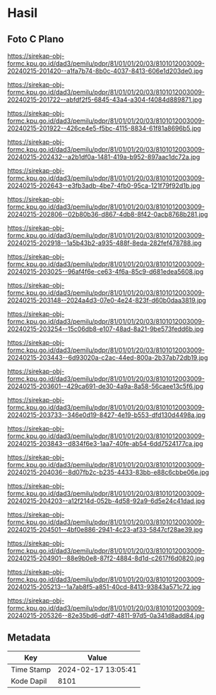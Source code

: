 # Hasil

## Foto C Plano

https://sirekap-obj-formc.kpu.go.id/dad3/pemilu/pdpr/81/01/01/20/03/8101012003009-20240215-201420--a1fa7b74-8b0c-4037-8413-606e1d203de0.jpg

https://sirekap-obj-formc.kpu.go.id/dad3/pemilu/pdpr/81/01/01/20/03/8101012003009-20240215-201722--abfdf2f5-6845-43a4-a304-f4084d889871.jpg

https://sirekap-obj-formc.kpu.go.id/dad3/pemilu/pdpr/81/01/01/20/03/8101012003009-20240215-201922--426ce4e5-f5bc-4115-8834-61f81a8696b5.jpg

https://sirekap-obj-formc.kpu.go.id/dad3/pemilu/pdpr/81/01/01/20/03/8101012003009-20240215-202432--a2b1df0a-1481-419a-b952-897aac1dc72a.jpg

https://sirekap-obj-formc.kpu.go.id/dad3/pemilu/pdpr/81/01/01/20/03/8101012003009-20240215-202643--e3fb3adb-4be7-4fb0-95ca-121f79f92d1b.jpg

https://sirekap-obj-formc.kpu.go.id/dad3/pemilu/pdpr/81/01/01/20/03/8101012003009-20240215-202806--02b80b36-d867-4db8-8f42-0acb8768b281.jpg

https://sirekap-obj-formc.kpu.go.id/dad3/pemilu/pdpr/81/01/01/20/03/8101012003009-20240215-202918--1a5b43b2-a935-488f-8eda-282fef478788.jpg

https://sirekap-obj-formc.kpu.go.id/dad3/pemilu/pdpr/81/01/01/20/03/8101012003009-20240215-203025--96af4f6e-ce63-4f6a-85c9-d681edea5608.jpg

https://sirekap-obj-formc.kpu.go.id/dad3/pemilu/pdpr/81/01/01/20/03/8101012003009-20240215-203148--2024a4d3-07e0-4e24-823f-d60b0daa3819.jpg

https://sirekap-obj-formc.kpu.go.id/dad3/pemilu/pdpr/81/01/01/20/03/8101012003009-20240215-203254--15c06db8-e107-48ad-8a21-9be573fedd6b.jpg

https://sirekap-obj-formc.kpu.go.id/dad3/pemilu/pdpr/81/01/01/20/03/8101012003009-20240215-203443--6d93020a-c2ac-44ed-800a-2b37ab72db19.jpg

https://sirekap-obj-formc.kpu.go.id/dad3/pemilu/pdpr/81/01/01/20/03/8101012003009-20240215-203601--429ca691-de30-4a9a-8a58-56caee13c5f6.jpg

https://sirekap-obj-formc.kpu.go.id/dad3/pemilu/pdpr/81/01/01/20/03/8101012003009-20240215-203733--346e0d19-8427-4e19-b553-dfd130d4498a.jpg

https://sirekap-obj-formc.kpu.go.id/dad3/pemilu/pdpr/81/01/01/20/03/8101012003009-20240215-203843--d834f6e3-1aa7-40fe-ab54-6dd7524177ca.jpg

https://sirekap-obj-formc.kpu.go.id/dad3/pemilu/pdpr/81/01/01/20/03/8101012003009-20240215-204036--8d07fb2c-b235-4433-83bb-e88c6cbbe06e.jpg

https://sirekap-obj-formc.kpu.go.id/dad3/pemilu/pdpr/81/01/01/20/03/8101012003009-20240215-204203--a12f214d-052b-4d58-92a9-6d5e24c41dad.jpg

https://sirekap-obj-formc.kpu.go.id/dad3/pemilu/pdpr/81/01/01/20/03/8101012003009-20240215-204501--4bf0e886-2941-4c23-af33-5847cf28ae39.jpg

https://sirekap-obj-formc.kpu.go.id/dad3/pemilu/pdpr/81/01/01/20/03/8101012003009-20240215-204901--88e9b0e8-87f2-4884-8d1d-c2617f6d0820.jpg

https://sirekap-obj-formc.kpu.go.id/dad3/pemilu/pdpr/81/01/01/20/03/8101012003009-20240215-205213--1a7ab8f5-a851-40cd-8413-93843a571c72.jpg

https://sirekap-obj-formc.kpu.go.id/dad3/pemilu/pdpr/81/01/01/20/03/8101012003009-20240215-205326--82e35bd6-ddf7-4811-97d5-0a341d8add84.jpg


## Metadata

| Key        | Value               |
| ---------- | ------------------- |
| Time Stamp | 2024-02-17 13:05:41 |
| Kode Dapil | 8101                |



